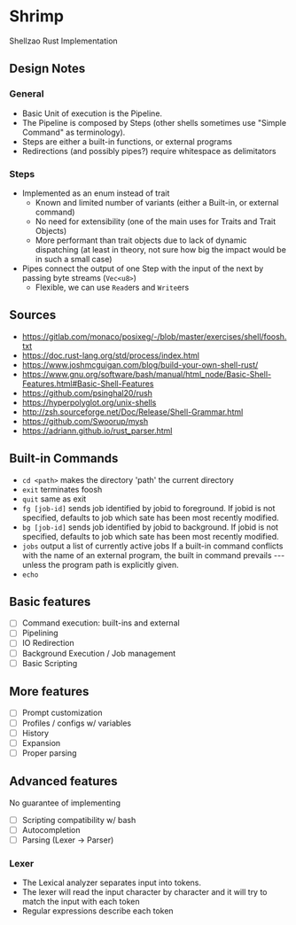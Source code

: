 # Shrimp
Shellzao Rust Implementation


## Design Notes

### General
* Basic Unit of execution is the Pipeline.
* The Pipeline is composed by Steps (other shells sometimes use "Simple Command" as terminology).
* Steps are either a built-in functions, or external programs
* Redirections (and possibly pipes?) require whitespace as delimitators

### Steps
* Implemented as an enum instead of trait
  * Known and limited number of variants (either a Built-in, or external command)
  * No need for extensibility (one of the main uses for Traits and Trait Objects)
  * More performant than trait objects due to lack of dynamic dispatching (at least in theory, not sure how big the impact would be in such a small case)
* Pipes connect the output of one Step with the input of the next by passing byte streams (`Vec<u8>`)
  * Flexible, we can use `Read`ers and `Write`ers

## Sources
- https://gitlab.com/monaco/posixeg/-/blob/master/exercises/shell/foosh.txt
- https://doc.rust-lang.org/std/process/index.html
- https://www.joshmcguigan.com/blog/build-your-own-shell-rust/
- https://www.gnu.org/software/bash/manual/html_node/Basic-Shell-Features.html#Basic-Shell-Features
- https://github.com/psinghal20/rush
- https://hyperpolyglot.org/unix-shells
- http://zsh.sourceforge.net/Doc/Release/Shell-Grammar.html
- https://github.com/Swoorup/mysh
- https://adriann.github.io/rust_parser.html

## Built-in Commands

* `cd <path>` makes the directory 'path' the current directory
* `exit` terminates foosh
* `quit` same as exit
* `fg [job-id]` sends job identified by jobid to foreground. If jobid is not specified, defaults to job which sate has been most recently modified.
* `bg [job-id]` sends job identified by jobid to background. If jobid is not specified, defaults to job which sate has been most recently modified.
* `jobs` output a list of currently active jobs  If a built-in command conflicts with the name of an external program, the built in command prevails --- unless the program path is explicitly given.
* `echo`


## Basic features
- [ ] Command execution: built-ins and external
- [ ] Pipelining
- [ ] IO Redirection
- [ ] Background Execution / Job management
- [ ] Basic Scripting

## More features
- [ ] Prompt customization
- [ ] Profiles / configs w/ variables
- [ ] History
- [ ] Expansion
- [ ] Proper parsing

## Advanced features
No guarantee of implementing
- [ ] Scripting compatibility w/ bash
- [ ] Autocompletion
- [ ] Parsing (Lexer -> Parser)

### Lexer
* The Lexical analyzer separates input into tokens.
* The lexer will read the input character by character and it will try to match the input with each token
* Regular expressions describe each token